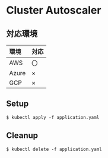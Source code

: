 
# Cluster Autoscaler


## 対応環境

|環境|対応|
|:--|:--|
|AWS|〇|
|Azure|×|
|GCP|×|

## Setup

```
$ kubectl apply -f application.yaml
```

## Cleanup

```
$ kubectl delete -f application.yaml
```
